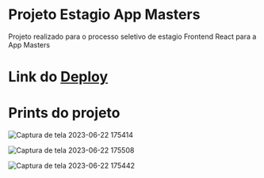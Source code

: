 # Projeto Estagio App Masters
Projeto realizado para o processo seletivo de estagio Frontend React para a App Masters

# Link do [Deploy](https://projeto-estagio-masters.vercel.app/)

# Prints do projeto
![Captura de tela 2023-06-22 175414](https://github.com/MenotiFilho/projeto-estagio-masters/assets/15065468/d94198c0-39c8-4a7b-94a4-4ce73d051494)

![Captura de tela 2023-06-22 175508](https://github.com/MenotiFilho/projeto-estagio-masters/assets/15065468/a89e4d90-c258-4864-8b25-760b257bedf1)

![Captura de tela 2023-06-22 175442](https://github.com/MenotiFilho/projeto-estagio-masters/assets/15065468/98511e9d-4e4e-45b7-a9b0-c50f35e5e62b)

